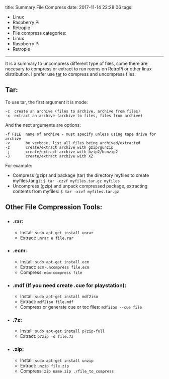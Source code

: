 title: Summary File Compress
date: 2017-11-14 22:28:06
tags:
- Linux
- Raspberry Pi
- Retropie
- File compress
categories:
- Linux
- Raspberry Pi
- Retropie
---

It is a summary to uncompress different type of files, some there are necesary to compress or extract to run rooms on RetroPi or other linux distribution. I prefer use [tar](https://www.gnu.org/software/tar/manual/tar.html) to compress and uncompress files.

## Tar:

To use tar, the first argument it is mode:
```
-c  create an archive (files to archive, archive from files)
-x  extract an archive (archive to files, files from archive)
```
And the next arguments are options:
```
-f FILE  name of archive - must specify unless using tape drive for archive
-v       be verbose, list all files being archived/extracted
-z       create/extract archive with gzip/gunzip
-j       create/extract archive with bzip2/bunzip2
-J       create/extract archive with XZ
```

For example:

* Compress (gzip) and package (tar) the directory myfiles to create myfiles.tar.gz: `$ tar -czvf myfiles.tar.gz myfiles`
* Uncompress (gzip) and unpack compressed package, extracting contents from myfiles: `$ tar -xzvf myfiles.tar.gz`

## Other File Compression Tools:

* ### .rar:
  - Install: `sudo apt-get install unrar`
  - Extract: `unrar e file.rar`
* ### .ecm:
  - Install: `sudo apt-get install ecm`
  - Extract: `ecm-uncompress file.ecm`
  - Compress: `ecm-compress file`
* ### .mdf (If you need create .cue for playstation):
  - Install: `sudo apt-get install mdf2iso`
  - Extract: `mdf2iso file.mdf`
  - Compress or generate cue or toc files: `mdf2ios --cue file`
* ### .7z:
  - Install: `sudo apt-get install p7zip-full`
  - Extract: `p7zip -d file.7z`

* ### .zip:
  - Install: `sudo apt-get install unzip`
  - Extract: `unzip file.zip`
  - Compress: `zip name.zip ./file_to_compress`
